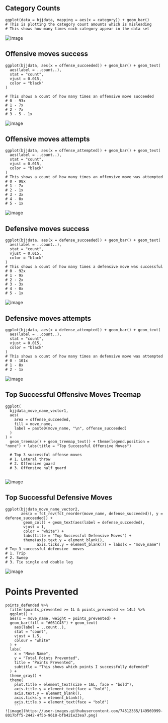 ## Category Counts
```{r}
ggplot(data = bjjdata, mapping = aes(x = category)) + geom_bar()
# This is plotting the category count amounts which is misleading
# This shows how many times each category appear in the data set
```
![image](https://user-images.githubusercontent.com/74512335/149384886-4c4dc3a6-f2f8-4669-9ad0-32893a9848fc.png)

## Offensive moves success
```{r}
ggplot(bjjdata, aes(x = offense_succeeded)) + geom_bar() + geom_text(
  aes(label = ..count..),
  stat = "count",
  vjust = 0.015,
  color = "black"
)

# This shows a count of how many times an offensive move succeeded
# 0 - 93x
# 1 - 7x
# 2 - 7x
# 3 - 5 - 1x 
```
![image](https://user-images.githubusercontent.com/74512335/149394318-558bd206-6fbe-4742-a23d-d1de026d248c.png)


## Offensive moves attempts
```{r}
ggplot(bjjdata, aes(x = offense_attempted)) + geom_bar() + geom_text(
  aes(label = ..count..),
  stat = "count",
  vjust = 0.015,
  color = "black"
)
# This shows a count of how many times an offensive move was attempted
# 0 - 98x
# 1 - 7x
# 2 - 1x
# 3 - 3x
# 4 - 0x
# 5 - 1x 
```
![image](https://user-images.githubusercontent.com/74512335/149394824-38ae98b2-c17b-4e60-bc87-e49cb948d2b7.png)

## Defensive moves success
```{r}
ggplot(bjjdata, aes(x = defense_succeeded)) + geom_bar() + geom_text(
  aes(label = ..count..),
  stat = "count",
  vjust = 0.015,
  color = "black"
)
# This shows a count of how many times a defensive move was successful
# 0 - 92x
# 1 - 9x
# 2 - 2x
# 3 - 3x
# 4 - 0x
# 5 - 1x 
```
![image](https://user-images.githubusercontent.com/74512335/149395243-e22410c0-99bb-463c-8685-3baed493a4fb.png)

## Defensive moves attempts
```{r}
ggplot(bjjdata, aes(x = defense_attempted)) + geom_bar() + geom_text(
  aes(label = ..count..),
  stat = "count",
  vjust = 0.015,
  color = "black"
)
# This shows a count of how many times an defensive move was attempted
# 0 - 101x
# 1 - 8x
# 2 - 1x
```
![image](https://user-images.githubusercontent.com/74512335/149395566-bc316322-a923-47b5-b299-0e1fd5102e82.png)

## Top Successful Offensive Moves Treemap
```{r}
ggplot(
  bjjdata_move_name_vector1,
  aes(
    area = offense_succeeded,
    fill = move_name,
    label = paste0(move_name, "\n", offense_succeeded)
  )
) +
  geom_treemap() + geom_treemap_text() + theme(legend.position =  "none") + labs(title = "Top Successful Offensive Moves")
  
  # Top 3 successful offense moves
  # 1. Lateral throw
  # 2. Offensive guard
  # 3. Offensive half guard
  
```
![image](https://user-images.githubusercontent.com/74512335/149411019-18b18758-1300-44ab-b098-15ee963a33f3.png)

## Top Successful Defensive Moves
```{r}
ggplot(bjjdata_move_name_vector2,
       aes(x = fct_rev(fct_reorder(move_name, defense_succeeded)), y = defense_succeeded)) +
        geom_col() + geom_text(aes(label = defense_succeeded),
        vjust = 1,
        color = "white") + 
        labs(title = "Top Successful Defensive Moves") +  
        theme(axis.text.y = element_blank(),
              axis.ticks.y = element_blank()) + labs(x = "move_name")
# Top 3 successful defensive  moves
# 1. Trip
# 2. Sweep
# 3. Tie single and double leg
 ```
![image](https://user-images.githubusercontent.com/74512335/149563027-eaabf611-ab42-42cf-a545-16b8a79b4a0c.png)

# Points Prevented
```{r}
points_defended %>%
  filter(points_prevented >= 1L & points_prevented <= 14L) %>%
  ggplot() +
  aes(x = move_name, weight = points_prevented) +
  geom_bar(fill = "#051C45") + geom_text(
    aes(label = ..count..),
    stat = "count",
    vjust = 1.5,
    colour = "white"
  ) +
  labs(
    x = "Move Name",
    y = "Total Points Prevented",
    title = "Points Prevented",
    subtitle = "This shows which points I successfully defended"
  ) +
  theme_gray() +
  theme(
    plot.title = element_text(size = 16L, face = "bold"),
    axis.title.y = element_text(face = "bold"),
    axis.text.y = element_blank(),
    axis.ticks.y = element_blank(),
    axis.title.x = element_text(face = "bold")
    ```
![image](https://user-images.githubusercontent.com/74512335/149569999-8017bff5-2442-4f5b-9618-bfb421e23ea7.png)




